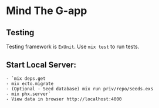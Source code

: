 # Mind The G-app


## Testing
Testing framework is `ExUnit`. Use `mix test` to run tests.

## Start Local Server:

	- `mix deps.get
	- mix ecto.migrate
	- (Optional - Seed database) mix run priv/repo/seeds.exs
	- mix phx.server`
	- View data in browser http://localhost:4000



